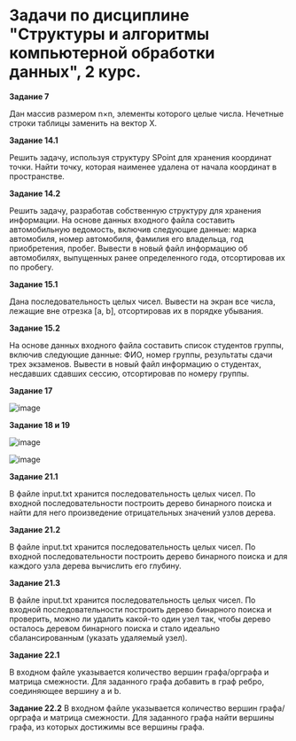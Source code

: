 # Задачи по дисциплине "Структуры и алгоритмы компьютерной обработки данных", 2 курс.

**Задание 7**

Дан массив размером n×n, элементы которого целые числа.
Нечетные строки таблицы заменить на вектор Х.

**Задание 14.1**

Решить задачу, используя структуру SPoint для хранения координат точки. Найти точку, которая наименее удалена от начала координат в пространстве.

**Задание 14.2**

Решить задачу, разработав собственную структуру для хранения информации. 
На основе данных входного файла составить автомобильную ведомость, включив следующие данные: марка автомобиля, номер автомобиля, фамилия его владельца, год приобретения, пробег. Вывести в новый файл информацию об автомобилях, выпущенных ранее определенного года, отсортировав их по пробегу.

**Задание 15.1**

Дана последовательность целых чисел. Вывести на экран все числа, лежащие вне отрезка [a, b], отсортировав их в порядке убывания.

**Задание 15.2**

На основе данных входного файла составить список студентов группы, включив следующие данные: ФИО, номер группы, результаты сдачи трех экзаменов. Вывести в новый файл информацию о студентах, несдавших сдавших сессию, отсортировав по номеру группы.

**Задание 17**

![image](https://user-images.githubusercontent.com/78658225/160781058-65c79277-bfa5-4eab-a2eb-8d36eb6e3fbc.png)

**Задание 18 и 19**

![image](https://user-images.githubusercontent.com/78658225/160781163-006b7367-6ece-40a8-8106-2e3a6a8a2d87.png)

![image](https://user-images.githubusercontent.com/78658225/160781326-5824c6ac-29bb-4340-8c7e-98ccecc74954.png)

**Задание 21.1**

В файле input.txt хранится последовательность целых чисел. По входной последовательности построить дерево бинарного поиска и найти для него произведение отрицательных значений узлов дерева.

**Задание 21.2**

В файле input.txt хранится последовательность целых чисел. По входной последовательности построить дерево бинарного поиска и для каждого узла дерева вычислить его глубину.

**Задание 21.3**

В файле input.txt хранится последовательность целых чисел. По входной последовательности построить дерево бинарного поиска и проверить, можно ли удалить какой-то один узел так, чтобы дерево осталось деревом бинарного поиска и стало идеально сбалансированным (указать удаляемый узел).

**Задание 22.1**

В входном файле указывается количество вершин графа/орграфа и матрица смежности. Для заданного графа добавить в граф ребро, соединяющее вершину а и b.

**Задание 22.2**
В входном файле указывается количество вершин графа/орграфа и матрица смежности. Для заданного графа найти вершины графа, из которых достижимы все вершины графа.
